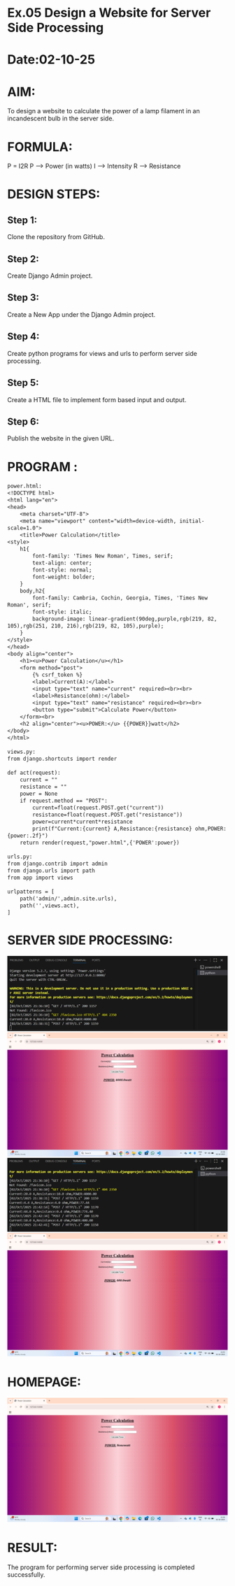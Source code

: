 # Ex.05 Design a Website for Server Side Processing
# Date:02-10-25
# AIM:
To design a website to calculate the power of a lamp filament in an incandescent bulb in the server side.

# FORMULA:
P = I2R
P --> Power (in watts)
 I --> Intensity
 R --> Resistance

# DESIGN STEPS:
## Step 1:
Clone the repository from GitHub.

## Step 2:
Create Django Admin project.

## Step 3:
Create a New App under the Django Admin project.

## Step 4:
Create python programs for views and urls to perform server side processing.

## Step 5:
Create a HTML file to implement form based input and output.

## Step 6:
Publish the website in the given URL.

# PROGRAM :
```
power.html:
<!DOCTYPE html>
<html lang="en">
<head>
    <meta charset="UTF-8">
    <meta name="viewport" content="width=device-width, initial-scale=1.0">
    <title>Power Calculation</title>
<style>
    h1{
        font-family: 'Times New Roman', Times, serif;
        text-align: center;
        font-style: normal;
        font-weight: bolder;
    }
    body,h2{
        font-family: Cambria, Cochin, Georgia, Times, 'Times New Roman', serif;
        font-style: italic;
        background-image: linear-gradient(90deg,purple,rgb(219, 82, 105),rgb(251, 210, 216),rgb(219, 82, 105),purple);
    }
</style>    
</head>
<body align="center">
    <h1><u>Power Calculation</u></h1>
    <form method="post">
        {% csrf_token %}
        <label>Current(A):</label>
        <input type="text" name="current" required><br><br>
        <label>Resistance(ohm):</label>
        <input type="text" name="resistance" required><br><br>
        <button type="submit">Calculate Power</button>
    </form><br>
    <h2 align="center"><u>POWER:</u> {{POWER}}watt</h2>
</body>
</html>

views.py:
from django.shortcuts import render

def act(request):
    current = ""
    resistance = ""
    power = None
    if request.method == "POST":
        current=float(request.POST.get("current"))
        resistance=float(request.POST.get("resistance"))
        power=current*current*resistance
        print(f"Current:{current} A,Resistance:{resistance} ohm,POWER:{power:.2f}")
    return render(request,"power.html",{'POWER':power})

urls.py:
from django.contrib import admin
from django.urls import path
from app import views

urlpatterns = [
    path('admin/',admin.site.urls),
    path('',views.act),
]
```
# SERVER SIDE PROCESSING:

![alt text](<Terminal 1.png>)
![alt text](Answer1.png)
![alt text](<Terminal 2.png>)
![alt text](<Answer 2.png>)

# HOMEPAGE:
![alt text](<Home page.png>)
# RESULT:
The program for performing server side processing is completed successfully.
